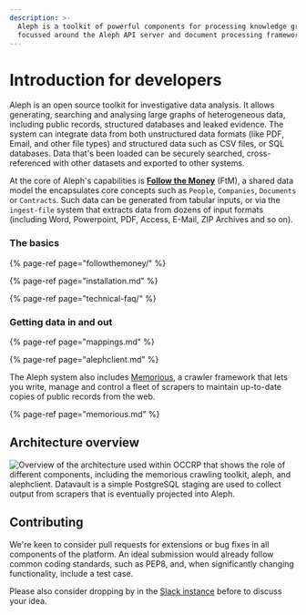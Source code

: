 ```yaml
---
description: >-
  Aleph is a toolkit of powerful components for processing knowledge graphs,
  focussed around the Aleph API server and document processing framework.
---
```


# Introduction for developers

Aleph is an open source toolkit for investigative data analysis. It allows generating, searching and analysing large graphs of heterogeneous data, including public records, structured databases and leaked evidence. The system can integrate data from both unstructured data formats \(like PDF, Email, and other file types\) and structured data such as CSV files, or SQL databases. Data that's been loaded can be securely searched, cross-referenced with other datasets and exported to other systems.

At the core of Aleph's capabilities is [**Follow the Money**](followthemoney/) \(FtM\), a shared data model the encapsulates core concepts such as `People`, `Companies`, `Documents` or `Contracts`. Such data can be generated from tabular inputs, or via the `ingest-file` system that extracts data from dozens of input formats \(including Word, Powerpoint, PDF, Access, E-Mail, ZIP Archives and so on\).

### The basics

{% page-ref page="followthemoney/" %}

{% page-ref page="installation.md" %}

{% page-ref page="technical-faq/" %}

### Getting data in and out

{% page-ref page="mappings.md" %}

{% page-ref page="alephclient.md" %}

The Aleph system also includes [Memorious](memorious.md), a crawler framework that lets you write, manage and control a fleet of scrapers to maintain up-to-date copies of public records from the web.

{% page-ref page="memorious.md" %}

## Architecture overview

![Overview of the architecture used within OCCRP that shows the role of different components, including the memorious crawling toolkit, aleph, and alephclient. Datavault is a simple PostgreSQL staging are used to collect output from scrapers that is eventually projected into Aleph.](https://docs.google.com/drawings/d/e/2PACX-1vRdJA0NtdiQFVsHUvmgR3ypYs2UohoVcgm5MUNm7KpH5yaaH5pdpWAruVEcpUjoZ1GCVshUGrI5SPAG/pub?w=960&amp;h=720)

## Contributing

We're keen to consider pull requests for extensions or bug fixes in all components of the platform. An ideal submission would already follow common coding standards, such as PEP8, and, when significantly changing functionality, include a test case.

Please also consider dropping by in the [Slack instance](http://slack.alephdata.org) before to discuss your idea.





